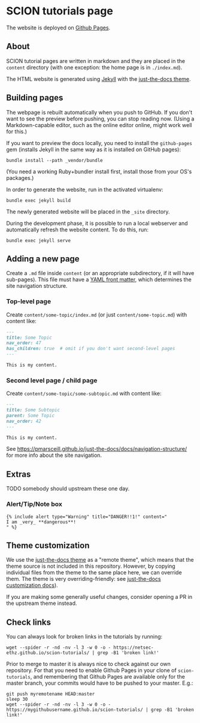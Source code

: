 # SCION tutorials page

The website is deployed on [Github Pages](https://netsec-ethz.github.io/scion-tutorials/).

## About

SCION tutorial pages are written in markdown and they are placed in the `content` directory (with one exception: the home page is in `./index.md`).

The HTML website is generated using [Jekyll](http://www.jekyllrb.com/) with the [just-the-docs theme](https://pmarsceill.github.io/just-the-docs/).

## Building pages

The webpage is rebuilt automatically when you push to GitHub. If you don't want to see the preview before pushing, you can stop reading now. (Using a Markdown-capable editor, such as the online editor online, might work well for this.)

If you want to preview the docs locally, you need to install the `github-pages` gem (installs Jekyll in the same way as it is installed on GitHub pages):
```shell
bundle install --path _vendor/bundle
```

(You need a working Ruby+bundler install first, install those from your OS's packages.)

In order to generate the website, run in the activated virtualenv:

```shell
bundle exec jekyll build
```

The newly generated website will be placed in the `_site` directory.

During the development phase, it is possible to run a local webserver and automatically refresh the website content. To do this, run:

```shell
bundle exec jekyll serve
```

## Adding a new page

Create a `.md` file inside `content` (or an appropriate subdirectory, if it will have sub-pages). This file must have a [YAML front matter](https://jekyllrb.com/docs/front-matter/), which determines the site navigation structure.

### Top-level page

Create `content/some-topic/index.md` (or just `content/some-topic.md`) with content like:
```md
---
title: Some Topic
nav_order: 47
has_children: true  # omit if you don't want second-level pages
---

This is my content.
```

### Second level page / child page

Create `content/some-topic/some-subtopic.md` with content like:

```md
---
title: Some Subtopic
parent: Some Topic
nav_order: 42
---

This is my content.
```

See https://pmarsceill.github.io/just-the-docs/docs/navigation-structure/ for more info about the site navigation.

## Extras

TODO somebody should upstream these one day.

### Alert/Tip/Note box

```
{% include alert type="Warning" title="DANGER!!1!" content="
I am _very_ **dangerous**!
" %}
```

## Theme customization

We use the [just-the-docs theme](https://pmarsceill.github.io/just-the-docs/) as a "remote theme", which means that the theme source is not included in this repository. However, by copying individual files from the theme to the same place here, we can override them. The theme is very overriding-friendly: see [just-the-docs customization docs](https://pmarsceill.github.io/just-the-docs/docs/customization/)). 

If you are making some generally useful changes, consider opening a PR in the upstream theme instead.

## Check links

You can always look for broken links in the tutorials by running:

```shell
wget --spider -r -nd -nv -l 3 -w 0 -o - https://netsec-ethz.github.io/scion-tutorials/ | grep -B1 'broken link!'
```

Prior to merge to master it is always nice to check against our own repository. For that you need to enable Github Pages in your clone of `scion-tutorials`, and remembering that Github Pages are available only for the master branch, your commits would have to be pushed to your master. E.g.:

```shell
git push myremotename HEAD:master
sleep 30
wget --spider -r -nd -nv -l 3 -w 0 -o - https://mygithubusername.github.io/scion-tutorials/ | grep -B1 'broken link!'
```
